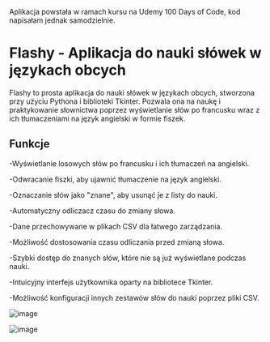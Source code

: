 Aplikacja powstała w ramach kursu na Udemy 100 Days of Code, kod napisałam jednak samodzielnie.



# Flashy - Aplikacja do nauki słówek w językach obcych

Flashy to prosta aplikacja do nauki słówek w językach obcych, stworzona przy użyciu Pythona i biblioteki Tkinter. Pozwala ona na naukę i praktykowanie słownictwa poprzez wyświetlanie słów po francusku wraz z ich tłumaczeniami na język angielski w formie fiszek.

## Funkcje
-Wyświetlanie losowych słów po francusku i ich tłumaczeń na angielski.

-Odwracanie fiszki, aby ujawnić tłumaczenie na język angielski.

-Oznaczanie słów jako "znane", aby usunąć je z listy do nauki.

-Automatyczny odliczacz czasu do zmiany słowa.

-Dane przechowywane w plikach CSV dla łatwego zarządzania.

-Możliwość dostosowania czasu odliczania przed zmianą słowa.

-Szybki dostęp do znanych słów, które nie są już wyświetlane podczas nauki.

-Intuicyjny interfejs użytkownika oparty na bibliotece Tkinter.

-Możliwość konfiguracji innych zestawów słów do nauki poprzez pliki CSV.


![image](https://github.com/korniaczexx/Flashcards/assets/118902920/23d42437-513d-48ec-a7d6-0dea12a75da3)

![image](https://github.com/korniaczexx/Flashcards/assets/118902920/8c20df52-9d6c-4e10-9771-b08196d40b3c)
